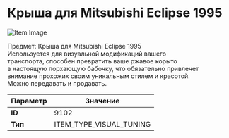 # Крыша для Mitsubishi Eclipse 1995

![Item Image](../img/9102.webp?raw=true)

Предмет: Крыша для Mitsubishi Eclipse 1995<br>Используется для визуальной модификаций вашего<br>транспорта, способен превратить ваше ржавое корыто<br>в настоящую порхающую бабочку, что обязательно привлечет<br>внимание прохожих своим уникальным стилем и красотой.<br>Можно передавать и продавать.


| Параметр | Значение |
|----------|----------|
| **ID** | 9102 |
| **Тип** | ITEM_TYPE_VISUAL_TUNING |

